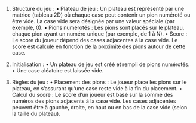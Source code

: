 1. Structure du jeu :
	•	Plateau de jeu : Un plateau est représenté par une matrice (tableau 2D) où chaque case peut contenir un pion numéroté ou être vide. La case vide sera désignée par une valeur spéciale (par exemple, 0).
	•	Pions numérotés : Les pions sont placés sur le plateau, chaque pion ayant un numéro unique (par exemple, de 1 à N).
	•	Score : Le score du joueur dépend des cases adjacentes à la case vide. Le score est calculé en fonction de la proximité des pions autour de cette case.

2. Initialisation :
	•	Un plateau de jeu est créé et rempli de pions numérotés.
	•	Une case aléatoire est laissée vide.

3. Règles du jeu :
	•	Placement des pions : Le joueur place les pions sur le plateau, en s’assurant qu’une case reste vide à la fin du placement.
	•	Calcul du score : Le score d’un joueur est basé sur la somme des numéros des pions adjacents à la case vide. Les cases adjacentes peuvent être à gauche, droite, en haut ou en bas de la case vide (selon la taille du plateau).
